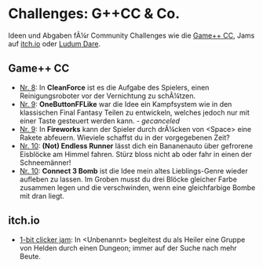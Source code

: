 # Challenges: G++CC & Co.
Ideen und Abgaben fÃ¼r Community Challenges wie die [Game++ CC](http://www.youtube.com/user/Tomzalat), Jams auf [itch.io](https://itch.io) oder [Ludum Dare](http://ludumdare.com).

## Game++ CC

* [Nr. 8](http://www.youtube.com/playlist?list=PL1td_Fr5vMGOCNky1rFw5weLhgksupi2E): In **CleanForce** ist es die Aufgabe des Spielers, einen Reinigungsroboter vor der Vernichtung zu schÃ¼tzen.
* [Nr. 9](http://www.youtube.com/watch?v=ivNN8qjooCQ): **OneButtonFFLike** war die Idee ein Kampfsystem wie in den klassischen Final Fantasy Teilen zu entwickeln, welches jedoch nur mit einer Taste gesteuert werden kann. - *gecanceled*
* [Nr. 9](http://www.youtube.com/watch?v=ivNN8qjooCQ): In **Fireworks** kann der Spieler durch drÃ¼cken von &lt;Space&gt; eine Rakete abfeuern. Wieviele schaffst du in der vorgegebenen Zeit?
* [Nr. 10](http://www.youtube.com/watch?v=UdCLUwwxFTM): **(Not) Endless Runner** lässt dich ein Bananenauto über gefrorene Eisblöcke am Himmel fahren. Stürz bloss nicht ab oder fahr in einen der Schneemänner!
* [Nr. 10](http://www.youtube.com/watch?v=UdCLUwwxFTM): **Connect 3 Bomb** ist die Idee mein altes Lieblings-Genre wieder aufleben zu lassen. Im Groben musst du drei Blöcke gleicher Farbe zusammen legen und die verschwinden, wenn eine gleichfarbige Bombe mit dran liegt.


## itch.io

* [1-bit clicker jam](https://itch.io/jam/1-bit-clicker-jam): In &lt;Unbenannt&gt; begleitest du als Heiler eine Gruppe von Helden durch einen Dungeon; immer auf der Suche nach mehr Beute.
